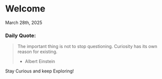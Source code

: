 # Welcome

March 28th, 2025

### Daily Quote:
> The important thing is not to stop questioning. Curiosity has its own reason for existing.
> 	- Albert Einstein

Stay Curious and keep Exploring!
